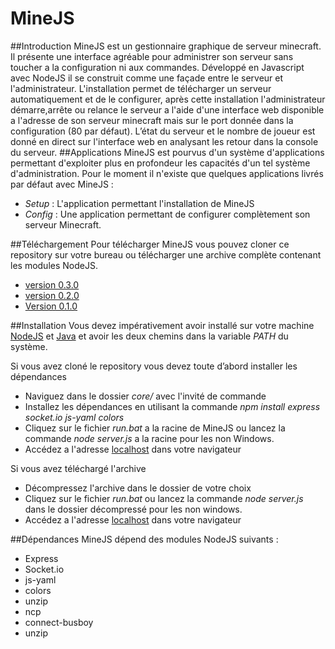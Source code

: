 # MineJS
##Introduction
MineJS est un gestionnaire graphique de serveur minecraft. Il présente une interface agréable pour administrer son serveur sans toucher a la configuration ni aux commandes. Développé en Javascript avec NodeJS il se construit comme une façade entre le serveur et l'administrateur. L'installation permet de télécharger un serveur automatiquement et de le configurer, après cette installation l'administrateur démarre,arrête ou relance le serveur a l'aide d'une interface web disponible a l'adresse de son serveur minecraft mais sur le port donnée dans la configuration (80 par défaut). L’état du serveur et le nombre de joueur est donné en direct sur l'interface web en analysant les retour dans la console du serveur.
##Applications
MineJS est pourvus d'un système d'applications permettant d'exploiter plus en profondeur les capacités d'un tel système d'administration. Pour le moment il n'existe que quelques applications livrés par défaut avec MineJS :

 * *Setup* : L'application permettant l'installation de MineJS
 * *Config* : Une application permettant de configurer complètement son serveur Minecraft.

##Téléchargement
Pour télécharger MineJS vous pouvez cloner ce repository sur votre bureau ou télécharger une archive complète contenant les modules NodeJS.

 * [version 0.3.0](https://dl.dropboxusercontent.com/u/50252996/MineJS/Release/MineJS-030.zip)
 * [version 0.2.0](https://dl.dropboxusercontent.com/u/50252996/Karton/MineJS-020.zip)
 * [Version 0.1.0](https://dl.dropboxusercontent.com/u/50252996/Karton/MineJS-010.zip)

##Installation
Vous devez impérativement avoir installé sur votre machine [NodeJS](https://nodejs.org/) et [Java](https://www.java.com/fr/download/) et avoir les deux chemins dans la variable *PATH* du système.

Si vous avez cloné le repository vous devez toute d’abord installer les dépendances

 * Naviguez dans le dossier *core/* avec l'invité de commande
 * Installez les dépendances en utilisant la commande *npm install express socket.io js-yaml colors*
 * Cliquez sur le fichier *run.bat* a la racine de MineJS ou lancez la commande *node server.js* a la racine pour les non Windows.
 * Accédez a l'adresse [localhost](http://127.0.0.1/) dans votre navigateur

Si vous avez téléchargé l'archive

 * Décompressez l'archive dans le dossier de votre choix
 * Cliquez sur le fichier *run.bat* ou lancez la commande *node server.js* dans le dossier décompressé pour les non windows.
 * Accédez a l'adresse [localhost](http://127.0.0.1/) dans votre navigateur

##Dépendances
MineJS dépend des modules NodeJS suivants :

 * Express
 * Socket.io
 * js-yaml
 * colors
 * unzip
 * ncp
 * connect-busboy
 * unzip
